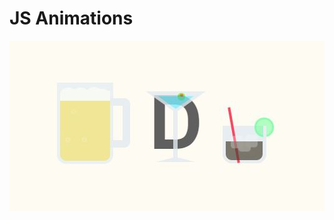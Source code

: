 # JS Animations

[<img src="https://github.com/cdenisa/test_animation/blob/master/d_letter.JPG">](https://cdenisa.github.io/test_animation/)
